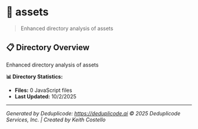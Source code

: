 # 📁 assets

> Enhanced directory analysis of assets

## 📋 Directory Overview

Enhanced directory analysis of assets

**📊 Directory Statistics:**
- **Files:** 0 JavaScript files
- **Last Updated:** 10/2/2025

---

*Generated by Deduplicode: https://deduplicode.ai*
*© 2025 Deduplicode Services, Inc. | Created by Keith Costello*
